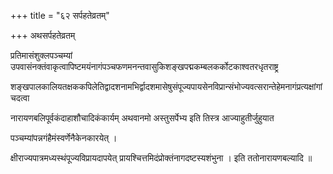 +++
title = "६२ सर्पहतेव्रतम्"

+++
अथसर्पहतेव्रतम्

प्रतिमासंशुक्लपञ्चम्यां उपवासंनक्तंवाकृत्वापिष्टमयंनागंपञ्चफणमनन्तवासुकिशङ्खपद्मकम्बलकर्कोटकाश्वतरधृतराष्ट्र

शङ्खपालकालियतक्षककपिलेतिद्वादशनामभिर्द्वादशमासेषुसंपूज्यपायसेनविप्रान्संभोज्यवत्सरान्तेहेमनागंप्रत्यक्षांगांचदत्वा

नारायणबलिपूर्वकंदाहाशौचादिकंकार्यम् अथवानमो अस्तुसर्पेभ्य इति तिस्त्र आज्याहुतीर्जुहुयात

पञ्चम्यांपन्नगंहैमंस्वर्णेनैकेनकारयेत् ।

क्षीराज्यपात्रमध्यस्थंपूज्यविप्रायदापयेत् प्रायश्चित्तमिदंप्रोक्तंनागदष्टस्यशंभुना । इति ततोनारायणबल्यादि ॥
